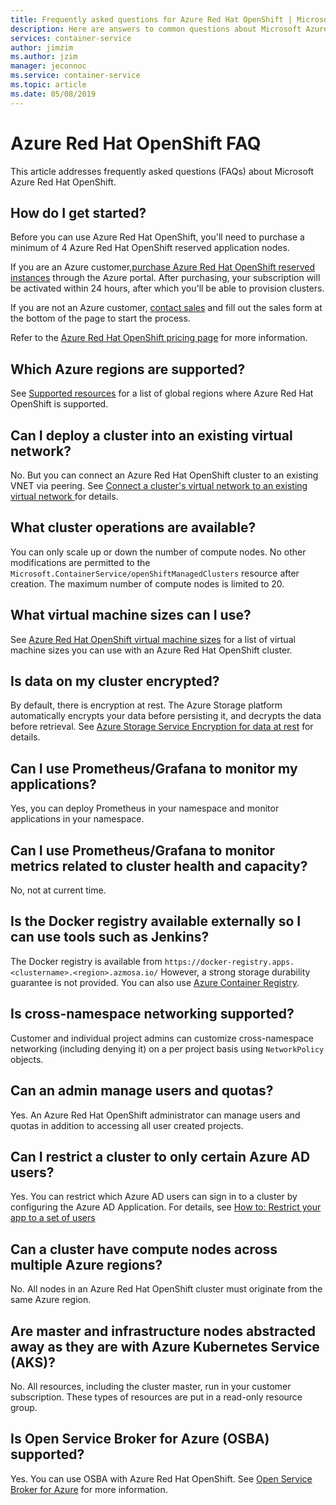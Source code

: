 ```yaml
---
title: Frequently asked questions for Azure Red Hat OpenShift | Microsoft Docs
description: Here are answers to common questions about Microsoft Azure Red Hat OpenShift
services: container-service
author: jimzim
ms.author: jzim
manager: jeconnoc
ms.service: container-service
ms.topic: article
ms.date: 05/08/2019
---
```


# Azure Red Hat OpenShift FAQ

This article addresses frequently asked questions (FAQs) about Microsoft Azure Red Hat OpenShift.

## How do I get started?

Before you can use Azure Red Hat OpenShift, you'll need to purchase a minimum of 4 Azure Red Hat OpenShift reserved application nodes.

If you are an Azure customer,[purchase Azure Red Hat OpenShift reserved instances](https://aka.ms/openshift/buy) through the Azure portal. After purchasing, your subscription will be activated within 24 hours, after which you'll be able to provision clusters.

If you are not an Azure customer, [contact sales](https://aka.ms/openshift/contact-sales) and fill out the sales form at the bottom of the page to start the process.

Refer to the [Azure Red Hat OpenShift pricing page](https://aka.ms/openshift/pricing) for more information.

## Which Azure regions are supported?

See [Supported resources](supported-resources.md#azure-regions) for a list of global regions where Azure Red Hat OpenShift is supported.

## Can I deploy a cluster into an existing virtual network?

No. But you can connect an Azure Red Hat OpenShift cluster to an existing VNET via peering. See [Connect a cluster's virtual network to an existing virtual network
](tutorial-create-cluster.md#optional-connect-the-clusters-virtual-network-to-an-existing-virtual-network) for details.

## What cluster operations are available?

You can only scale up or down the number of compute nodes. No other modifications are permitted to the `Microsoft.ContainerService/openShiftManagedClusters` resource after creation. The maximum number of compute nodes is limited to 20.

## What virtual machine sizes can I use?

See [Azure Red Hat OpenShift virtual machine sizes](supported-resources.md#virtual-machine-sizes) for a list of virtual machine sizes you can use with an Azure Red Hat OpenShift cluster.

## Is data on my cluster encrypted?

By default, there is encryption at rest. The Azure Storage platform automatically encrypts your data before persisting it, and decrypts the data before retrieval. See [Azure Storage Service Encryption for data at rest](https://docs.microsoft.com/azure/storage/common/storage-service-encryption) for details.

## Can I use Prometheus/Grafana to monitor my applications?

Yes, you can deploy Prometheus in your namespace and monitor applications in your namespace.

## Can I use Prometheus/Grafana to monitor metrics related to cluster health and capacity?

No, not at current time.

## Is the Docker registry available externally so I can use tools such as Jenkins?

The Docker registry is available from `https://docker-registry.apps.<clustername>.<region>.azmosa.io/` 
However, a strong storage durability guarantee is not provided. You can also use [Azure Container Registry](https://azure.microsoft.com/services/container-registry/).

## Is cross-namespace networking supported?

Customer and individual project admins can customize cross-namespace networking (including denying it) on a per project basis using `NetworkPolicy` objects.

## Can an admin manage users and quotas?

Yes. An Azure Red Hat OpenShift administrator can manage users and quotas in addition to accessing all user created projects.

## Can I restrict a cluster to only certain Azure AD users?

Yes. You can restrict which Azure AD users can sign in to a cluster by configuring the Azure AD Application. For details, see [How to: Restrict your app to a set of users](https://docs.microsoft.com/azure/active-directory/develop/howto-restrict-your-app-to-a-set-of-users)

## Can a cluster have compute nodes across multiple Azure regions?

No. All nodes in an Azure Red Hat OpenShift cluster must originate from the same Azure region.

## Are master and infrastructure nodes abstracted away as they are with Azure Kubernetes Service (AKS)?

No. All resources, including the cluster master, run in your customer subscription. These types of resources are put in a read-only resource group.

## Is Open Service Broker for Azure (OSBA) supported?

Yes. You can use OSBA with Azure Red Hat OpenShift. See [Open Service Broker for Azure](https://github.com/Azure/open-service-broker-azure#openshift-project-template) for more information.
